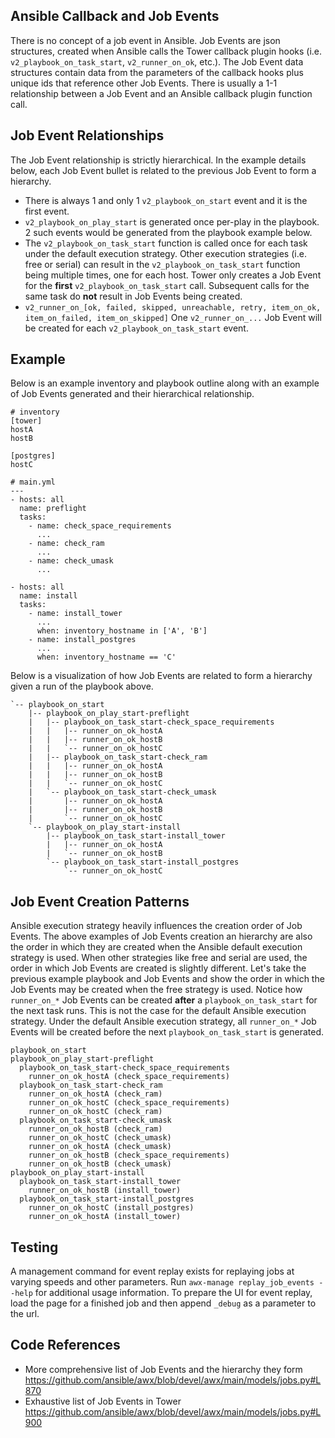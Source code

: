 ## Ansible Callback and Job Events
There is no concept of a job event in Ansible. Job Events are json structures, created when Ansible calls the Tower callback plugin hooks (i.e. `v2_playbook_on_task_start`, `v2_runner_on_ok`, etc.). The Job Event data structures contain data from the parameters of the callback hooks plus unique ids that reference other Job Events. There is usually a 1-1 relationship between a Job Event and an Ansible callback plugin function call.

## Job Event Relationships
The Job Event relationship is strictly hierarchical. In the example details below, each Job Event bullet is related to the previous Job Event to form a hierarchy.

* There is always 1 and only 1 `v2_playbook_on_start` event and it is the first event.
* `v2_playbook_on_play_start` is generated once per-play in the playbook. 2 such events would be generated from the playbook example below.
* The `v2_playbook_on_task_start` function is called once for each task under the default execution strategy. Other execution strategies (i.e. free or serial) can result in the `v2_playbook_on_task_start` function being multiple times, one for each host. Tower only creates a Job Event for the **first** `v2_playbook_on_task_start` call. Subsequent calls for the same task do **not** result in Job Events being created.
* `v2_runner_on_[ok, failed, skipped, unreachable, retry, item_on_ok, item_on_failed, item_on_skipped]` One `v2_runner_on_...` Job Event will be created for each `v2_playbook_on_task_start` event.

## Example
Below is an example inventory and playbook outline along with an example of Job Events generated and their hierarchical relationship.
```
# inventory
[tower]
hostA
hostB

[postgres]
hostC
```

```
# main.yml
---
- hosts: all
  name: preflight
  tasks:
    - name: check_space_requirements
      ...
    - name: check_ram
      ...
    - name: check_umask
      ...

- hosts: all
  name: install
  tasks:
    - name: install_tower
      ...
      when: inventory_hostname in ['A', 'B']
    - name: install_postgres
      ...
      when: inventory_hostname == 'C'
```

Below is a visualization of how Job Events are related to form a hierarchy given a run of the playbook above.
```
`-- playbook_on_start
    |-- playbook_on_play_start-preflight
    |   |-- playbook_on_task_start-check_space_requirements
    |   |   |-- runner_on_ok_hostA
    |   |   |-- runner_on_ok_hostB
    |   |   `-- runner_on_ok_hostC
    |   |-- playbook_on_task_start-check_ram
    |   |   |-- runner_on_ok_hostA
    |   |   |-- runner_on_ok_hostB
    |   |   `-- runner_on_ok_hostC
    |   `-- playbook_on_task_start-check_umask
    |       |-- runner_on_ok_hostA
    |       |-- runner_on_ok_hostB
    |       `-- runner_on_ok_hostC
    `-- playbook_on_play_start-install
        |-- playbook_on_task_start-install_tower
        |   |-- runner_on_ok_hostA
        |   `-- runner_on_ok_hostB
        `-- playbook_on_task_start-install_postgres
            `-- runner_on_ok_hostC
```

## Job Event Creation Patterns
Ansible execution strategy heavily influences the creation order of Job Events. The above examples of Job Events creation an hierarchy are also the order in which they are created when the Ansible default execution strategy is used. When other strategies like free and serial are used, the order in which Job Events are created is slightly different. Let's take the previous example playbook and Job Events and show the order in which the Job Events may be created when the free strategy is used. Notice how `runner_on_*` Job Events can be created **after** a `playbook_on_task_start` for the next task runs. This is not the case for the default Ansible execution strategy. Under the default Ansible execution strategy, all `runner_on_*` Job Events will be created before the next `playbook_on_task_start` is generated. 

```
playbook_on_start
playbook_on_play_start-preflight
  playbook_on_task_start-check_space_requirements
    runner_on_ok_hostA (check_space_requirements)
  playbook_on_task_start-check_ram
    runner_on_ok_hostA (check_ram)
    runner_on_ok_hostC (check_space_requirements)
    runner_on_ok_hostC (check_ram)
  playbook_on_task_start-check_umask
    runner_on_ok_hostB (check_ram)
    runner_on_ok_hostC (check_umask)
    runner_on_ok_hostA (check_umask)
    runner_on_ok_hostB (check_space_requirements)
    runner_on_ok_hostB (check_umask)
playbook_on_play_start-install
  playbook_on_task_start-install_tower
    runner_on_ok_hostB (install_tower)
  playbook_on_task_start-install_postgres
    runner_on_ok_hostC (install_postgres)
    runner_on_ok_hostA (install_tower)
```

## Testing
A management command for event replay exists for replaying jobs at varying speeds and other parameters. Run `awx-manage replay_job_events --help` for additional usage information. To prepare the UI for event replay, load the page for a finished job and then append `_debug` as a parameter to the url.

## Code References
* More comprehensive list of Job Events and the hierarchy they form https://github.com/ansible/awx/blob/devel/awx/main/models/jobs.py#L870
* Exhaustive list of Job Events in Tower https://github.com/ansible/awx/blob/devel/awx/main/models/jobs.py#L900
